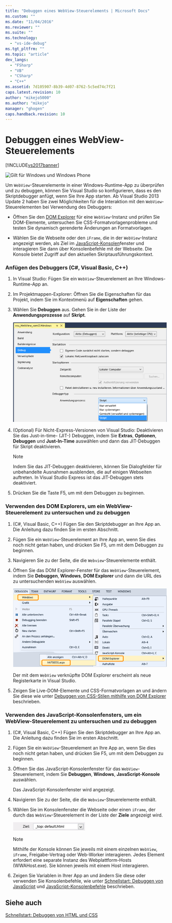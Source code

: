```yaml
---
title: "Debuggen eines WebView-Steuerelements | Microsoft Docs"
ms.custom: ""
ms.date: "11/04/2016"
ms.reviewer: ""
ms.suite: ""
ms.technology: 
  - "vs-ide-debug"
ms.tgt_pltfrm: ""
ms.topic: "article"
dev_langs: 
  - "FSharp"
  - "VB"
  - "CSharp"
  - "C++"
ms.assetid: 7d105907-8b39-4d07-8762-5c5ed74c7f21
caps.latest.revision: 10
author: "mikejo5000"
ms.author: "mikejo"
manager: "ghogen"
caps.handback.revision: 10
---
```

# Debuggen eines WebView-Steuerelements
[!INCLUDE[vs2017banner](../code-quality/includes/vs2017banner.md)]

![Gilt für Windows und Windows Phone](../debugger/media/windows_and_phone_content.png "windows\_and\_phone\_content")  
  
 Um `WebView`\-Steuerelemente in einer Windows\-Runtime\-App zu überprüfen und zu debuggen, können Sie Visual Studio so konfigurieren, dass es den Skriptdebugger anfügt, wenn Sie Ihre App starten.  Ab Visual Studio 2013 Update 2 haben Sie zwei Möglichkeiten für die Interaktion mit den `WebView`\-Steuerelementen bei Verwendung des Debuggers:  
  
-   Öffnen Sie den [DOM Explorer](../debugger/quickstart-debug-html-and-css.md) für eine `WebView`\-Instanz und prüfen Sie DOM\-Elemente, untersuchen Sie CSS\-Formatvorlagenprobleme und testen Sie dynamisch gerenderte Änderungen an Formatvorlagen.  
  
-   Wählen Sie die Webseite oder den `iFrame`, die in der `WebView`\-Instanz angezeigt werden, als Ziel im [JavaScript\-Konsolen](../debugger/javascript-console-commands.md)fenster und interagieren Sie dann über Konsolenbefehle mit der Webseite.  Die Konsole bietet Zugriff auf den aktuellen Skriptausführungskontext.  
  
### Anfügen des Debuggers \(C\#, Visual Basic, C\+\+\)  
  
1.  In Visual Studio: Fügen Sie ein `WebView`\-Steuerelement an Ihre Windows\-Runtime\-App an.  
  
2.  Im Projektmappen\-Explorer: Öffnen Sie die Eigenschaften für das Projekt, indem Sie im Kontextmenü auf **Eigenschaften** gehen.  
  
3.  Wählen Sie **Debuggen** aus.  Gehen Sie in der Liste der **Anwendungsprozesse** auf **Skript**.  
  
     ![Skript&#45;Debugger auswählen](../debugger/media/js_dom_webview_script_debugger.png "JS\_DOM\_WebView\_Script\_Debugger")  
  
4.  \(Optional\) Für Nicht\-Express\-Versionen von Visual Studio: Deaktivieren Sie das Just\-in\-time\- \(JIT\-\) Debuggen, indem Sie **Extras**, **Optionen**, **Debuggen** und **Just\-In\-Time** auswählen und dann das JIT\-Debuggen für Skript deaktivieren.  
  
    > [!NOTE]
    >  Indem Sie das JIT\-Debuggen deaktivieren, können Sie Dialogfelder für unbehandelte Ausnahmen ausblenden, die auf einigen Webseiten auftreten.  In Visual Studio Express ist das JIT\-Debuggen stets deaktiviert.  
  
5.  Drücken Sie die Taste F5, um mit dem Debuggen zu beginnen.  
  
### Verwenden des DOM Explorers, um ein WebView\-Steuerelement zu untersuchen und zu debuggen  
  
1.  \(C\#, Visual Basic, C\+\+\) Fügen Sie den Skriptdebugger an Ihre App an.  Die Anleitung dazu finden Sie im ersten Abschnitt.  
  
2.  Fügen Sie ein `WebView`\-Steuerelement an Ihre App an, wenn Sie dies noch nicht getan haben, und drücken Sie F5, um mit dem Debuggen zu beginnen.  
  
3.  Navigieren Sie zu der Seite, die die `Webview`\-Steuerelemente enthält.  
  
4.  Öffnen Sie das DOM Explorer\-Fenster für das `WebView`\-Steuerelement, indem Sie **Debuggen**, **Windows**, **DOM Explorer** und dann die URL des zu untersuchenden `WebView` auswählen.  
  
     ![DOM Explorer öffnen](../debugger/media/js_dom_webview.png "JS\_DOM\_WebView")  
  
     Der mit dem `WebView` verknüpfte DOM Explorer erscheint als neue Registerkarte in Visual Studio.  
  
5.  Zeigen Sie Live\-DOM\-Elemente und CSS\-Formatvorlagen an und ändern Sie diese wie unter [Debuggen von CSS\-Stilen mithilfe von DOM Explorer](../debugger/debug-css-styles-using-dom-explorer.md) beschrieben.  
  
### Verwenden des JavaScript\-Konsolenfensters, um ein WebView\-Steuerelement zu untersuchen und zu debuggen  
  
1.  \(C\#, Visual Basic, C\+\+\) Fügen Sie den Skriptdebugger an Ihre App an.  Die Anleitung dazu finden Sie im ersten Abschnitt.  
  
2.  Fügen Sie ein `WebView`\-Steuerelement an Ihre App an, wenn Sie dies noch nicht getan haben, und drücken Sie F5, um mit dem Debuggen zu beginnen.  
  
3.  Öffnen Sie das JavaScript\-Konsolenfenster für das `WebView`\-Steuerelement, indem Sie **Debuggen**, **Windows**, **JavaScript\-Konsole** auswählen.  
  
     Das JavaScript\-Konsolenfenster wird angezeigt.  
  
4.  Navigieren Sie zu der Seite, die die `Webview`\-Steuerelemente enthält.  
  
5.  Wählen Sie im Konsolenfenster die Webseite oder einen `iFrame`, der durch das `WebView`\-Steuerelement in der Liste der **Ziele** angezeigt wird.  
  
     ![Auswahl in der JavaScript&#45;Konsolenfenster als Ziel auswählen](../debugger/media/js_console_target.png "JS\_Console\_Target")  
  
    > [!NOTE]
    >  Mithilfe der Konsole können Sie jeweils mit einem einzelnen `WebView`, `iFrame`, Freigabe\-Vertrag oder Web\-Worker interagieren.  Jedes Element erfordert eine separate Instanz des Webplattform\-Hosts \(WWAHost.exe\).  Sie können jeweils mit einem Host interagieren.  
  
6.  Zeigen Sie Variablen in Ihrer App an und ändern Sie diese oder verwenden Sie Konsolenbefehle, wie unter [Schnellstart: Debuggen von JavaScript](../debugger/quickstart-debug-javascript-using-the-console.md) und [JavaScript\-Konsolenbefehle](../debugger/javascript-console-commands.md) beschrieben.  
  
## Siehe auch  
 [Schnellstart: Debuggen von HTML und CSS](../debugger/quickstart-debug-html-and-css.md)